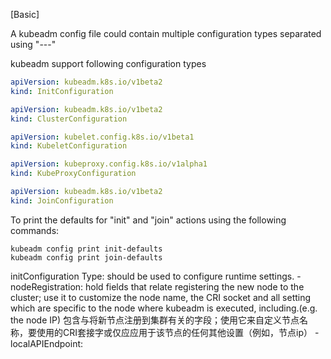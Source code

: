 [Basic]

A kubeadm config file could contain multiple configuration types separated using "---"

kubeadm support following configuration types
``` yaml
apiVersion: kubeadm.k8s.io/v1beta2
kind: InitConfiguration

apiVersion: kubeadm.k8s.io/v1beta2
kind: ClusterConfiguration

apiVersion: kubelet.config.k8s.io/v1beta1
kind: KubeletConfiguration

apiVersion: kubeproxy.config.k8s.io/v1alpha1
kind: KubeProxyConfiguration

apiVersion: kubeadm.k8s.io/v1beta2
kind: JoinConfiguration
```
To print the defaults for "init" and "join" actions using the following commands:
```
kubeadm config print init-defaults
kubeadm config print join-defaults
```

initConfiguration Type:
    should be used to configure runtime settings.
    - nodeRegistration: hold fields that relate  registering the new node to the cluster;
        use it to customize the node name, the CRI socket and all setting which are specific to the node
        where kubeadm is executed, including.(e.g. the node IP)
        包含与将新节点注册到集群有关的字段；使用它来自定义节点名称，要使用的CRI套接字或仅应应用于该节点的任何其他设置（例如，节点ip）
    - localAPIEndpoint:
        
